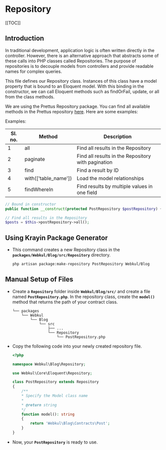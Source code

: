 # Repository

[[TOC]]

## Introduction

In traditional development, application logic is often written directly in the controller. However, there is an alternative approach that abstracts some of these calls into PHP classes called Repositories. The purpose of repositories is to decouple models from controllers and provide readable names for complex queries.

This file defines our Repository class. Instances of this class have a model property that is bound to an Eloquent model. With this binding in the constructor, we can call Eloquent methods such as findOrFail, update, or all from the class methods.

We are using the Prettus Repository package. You can find all available methods in the Prettus repository [here](https://github.com/andersao/l5-repository). Here are some examples:

Examples:

| Sl. no. | Method              | Description                               |
| ------- | ------              | -----------                               |
| 1       | all                 | Find all results in the Repository         |
| 2       | paginate            | Find all results in the Repository with pagination  |
| 3       | find                | Find a result by ID                        |
| 4       | with(['table_name'])| Load the model relationships               |
| 5       | findWhereIn         | Find results by multiple values in one field|

```php
// Bound in constructor
public function __construct(protected PostRepository $postRepository) {}
```

```php
// Find all results in the Repository
$posts = $this->postRepository->all();
```

## Using Krayin Package Generator

- This command creates a new Repository class in the **`packages/Webkul/Blog/src/Repository`** directory.

  ```sh
  php artisan package:make-repository PostRepository Webkul/Blog
  ```

## Manual Setup of Files

- Create a **`Repository`** folder inside **`Webkul/Blog/src/`** and create a file named **`PostRepository.php`**. In the repository class, create the **`model()`** method that returns the path of your contract class.

  ```
  └── packages
      └── Webkul
          └── Blog
              └── src
                  ├── ...
                  └── Repository
                      └── PostRepository.php
  ```

- Copy the following code into your newly created repository file.

  ```php
  <?php

  namespace Webkul\Blog\Repository;

  use Webkul\Core\Eloquent\Repository;

  class PostRepository extends Repository
  {
      /**
      * Specify the Model class name
      *
      * @return string
      */
      function model(): string
      {
          return 'Webkul\Blog\Contracts\Post';
      }
  }
  ```

- Now, your **`PostRepository`** is ready to use.